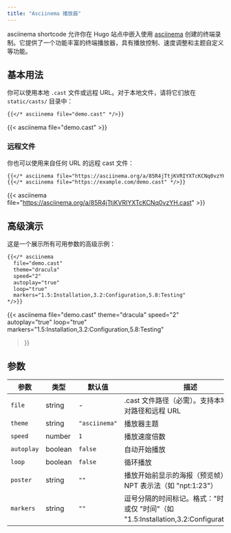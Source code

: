 ```yaml
---
title: "Asciinema 播放器"
---
```


asciinema shortcode 允许你在 Hugo 站点中嵌入使用 [asciinema](https://asciinema.org/) 创建的终端录制。它提供了一个功能丰富的终端播放器，具有播放控制、速度调整和主题自定义等功能。

## 基本用法

你可以使用本地 `.cast` 文件或远程 URL。对于本地文件，请将它们放在 `static/casts/` 目录中：

```markdown
{{</* asciinema file="demo.cast" */>}}
```

{{< asciinema file="demo.cast" >}}

### 远程文件

你也可以使用来自任何 URL 的远程 cast 文件：

```markdown
{{</* asciinema file="https://asciinema.org/a/85R4jTtjKVRIYXTcKCNq0vzYH.cast" */>}}
{{</* asciinema file="https://example.com/demo.cast" */>}}
```

{{< asciinema file="https://asciinema.org/a/85R4jTtjKVRIYXTcKCNq0vzYH.cast" >}}

## 高级演示

这是一个展示所有可用参数的高级示例：

```markdown
{{</* asciinema 
  file="demo.cast"
  theme="dracula"
  speed="2"
  autoplay="true"
  loop="true"
  markers="1.5:Installation,3.2:Configuration,5.8:Testing"
*/>}}
```

{{< asciinema 
  file="demo.cast"
  theme="dracula"
  speed="2"
  autoplay="true"
  loop="true"
  markers="1.5:Installation,3.2:Configuration,5.8:Testing"
>}}

## 参数

| 参数 | 类型 | 默认值 | 描述 |
|------|------|--------|------|
| `file` | string | - | .cast 文件路径（必需）。支持本地文件、绝对路径和远程 URL |
| `theme` | string | `"asciinema"` | 播放器主题 |
| `speed` | number | `1` | 播放速度倍数 |
| `autoplay` | boolean | `false` | 自动开始播放 |
| `loop` | boolean | `false` | 循环播放 |
| `poster` | string | `""` | 播放开始前显示的海报（预览帧）。支持 NPT 表示法（如 "npt:1:23"） |
| `markers` | string | `""` | 逗号分隔的时间标记。格式："时间:标签" 或仅 "时间"（如 "1.5:Installation,3.2:Configuration,5.8"） |
